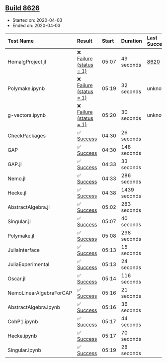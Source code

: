 ## [Build 8626](https://oscarci.mathematik.uni-kl.de/job/oscar/8626/)

* Started on: 2020-04-03
* Ended on: 2020-04-03

| Test Name    | Result | Start | Duration | Last Success | First Failure |
|:-------------|:-------|:------|:---------|:-------------|:--------------|
| HomalgProject.jl | ❌ [Failure (status = 1)](https://oscarci.mathematik.uni-kl.de/job/oscar/8626/artifact/logs/build-8626/HomalgProject.jl.log) | 05:07 | 49 seconds | [8620](https://oscarci.mathematik.uni-kl.de/job/oscar/8620/) | [8621](https://oscarci.mathematik.uni-kl.de/job/oscar/8621/) |
| Polymake.ipynb | ❌ [Failure (status = 1)](https://oscarci.mathematik.uni-kl.de/job/oscar/8626/artifact/logs/build-8626/Polymake.ipynb.log) | 05:19 | 32 seconds | unknown | unknown |
| g-vectors.ipynb | ❌ [Failure (status = 1)](https://oscarci.mathematik.uni-kl.de/job/oscar/8626/artifact/logs/build-8626/g-vectors.ipynb.log) | 05:20 | 30 seconds | unknown | unknown |
| CheckPackages | ✅ [Success](https://oscarci.mathematik.uni-kl.de/job/oscar/8626/artifact/logs/build-8626/CheckPackages.log) | 04:30 | 26 seconds |  |  |
| GAP | ✅ [Success](https://oscarci.mathematik.uni-kl.de/job/oscar/8626/artifact/logs/build-8626/GAP.log) | 04:30 | 148 seconds |  |  |
| GAP.jl | ✅ [Success](https://oscarci.mathematik.uni-kl.de/job/oscar/8626/artifact/logs/build-8626/GAP.jl.log) | 04:33 | 33 seconds |  |  |
| Nemo.jl | ✅ [Success](https://oscarci.mathematik.uni-kl.de/job/oscar/8626/artifact/logs/build-8626/Nemo.jl.log) | 04:33 | 286 seconds |  |  |
| Hecke.jl | ✅ [Success](https://oscarci.mathematik.uni-kl.de/job/oscar/8626/artifact/logs/build-8626/Hecke.jl.log) | 04:38 | 1439 seconds |  |  |
| AbstractAlgebra.jl | ✅ [Success](https://oscarci.mathematik.uni-kl.de/job/oscar/8626/artifact/logs/build-8626/AbstractAlgebra.jl.log) | 05:02 | 283 seconds |  |  |
| Singular.jl | ✅ [Success](https://oscarci.mathematik.uni-kl.de/job/oscar/8626/artifact/logs/build-8626/Singular.jl.log) | 05:07 | 40 seconds |  |  |
| Polymake.jl | ✅ [Success](https://oscarci.mathematik.uni-kl.de/job/oscar/8626/artifact/logs/build-8626/Polymake.jl.log) | 05:08 | 298 seconds |  |  |
| JuliaInterface | ✅ [Success](https://oscarci.mathematik.uni-kl.de/job/oscar/8626/artifact/logs/build-8626/JuliaInterface.log) | 05:13 | 15 seconds |  |  |
| JuliaExperimental | ✅ [Success](https://oscarci.mathematik.uni-kl.de/job/oscar/8626/artifact/logs/build-8626/JuliaExperimental.log) | 05:13 | 24 seconds |  |  |
| Oscar.jl | ✅ [Success](https://oscarci.mathematik.uni-kl.de/job/oscar/8626/artifact/logs/build-8626/Oscar.jl.log) | 05:14 | 116 seconds |  |  |
| NemoLinearAlgebraForCAP | ✅ [Success](https://oscarci.mathematik.uni-kl.de/job/oscar/8626/artifact/logs/build-8626/NemoLinearAlgebraForCAP.log) | 05:16 | 21 seconds |  |  |
| AbstractAlgebra.ipynb | ✅ [Success](https://oscarci.mathematik.uni-kl.de/job/oscar/8626/artifact/logs/build-8626/AbstractAlgebra.ipynb.log) | 05:16 | 36 seconds |  |  |
| CohP1.ipynb | ✅ [Success](https://oscarci.mathematik.uni-kl.de/job/oscar/8626/artifact/logs/build-8626/CohP1.ipynb.log) | 05:17 | 44 seconds |  |  |
| Hecke.ipynb | ✅ [Success](https://oscarci.mathematik.uni-kl.de/job/oscar/8626/artifact/logs/build-8626/Hecke.ipynb.log) | 05:17 | 70 seconds |  |  |
| Singular.ipynb | ✅ [Success](https://oscarci.mathematik.uni-kl.de/job/oscar/8626/artifact/logs/build-8626/Singular.ipynb.log) | 05:19 | 28 seconds |  |  |

